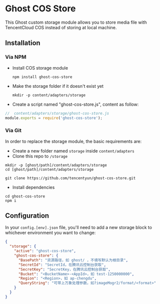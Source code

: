 # Ghost COS Store
This Ghost custom storage module allows you to store media file with TencentCloud COS instead of storing at local machine.

## Installation

### Via NPM

- Install COS storage module

  ```
  npm install ghost-cos-store
  ```
  
- Make the storage folder if it doesn't exist yet

  ```
  mkdir -p content/adapters/storage
  ```
  
 - Create a script named "ghost-cos-store.js", content as follow:
 
 ```javascript
//  content/adapters/storage/ghost-cos-store.js
module.exports = require('ghost-cos-store');
 ```

### Via Git
In order to replace the storage module, the basic requirements are:

- Create a new folder named `storage` inside `content/adapters`
- Clone this repo to `/storage`
```
mkdir -p [ghost/path]/content/adapters/storage
cd [ghost/path]/content/adapters/storage

git clone https://github.com/tencentyun/ghost-cos-store.git
```
- Install dependencies
```
cd ghost-cos-store
npm i
```

## Configuration

In your `config.[env].json` file, you'll need to add a new storage block to whichever environment you want to change:

```json
{
  "storage": {
    "active": "ghost-cos-store",
    "ghost-cos-store": {      
      "BasePath": "资源路径，如 ghost/ ，不填写默认为根目录",      
      "SecretId": "SecretId，在腾讯云控制台获取",
      "SecretKey": "SecretKey，在腾讯云控制台获取",
      "Bucket": "<BucketName>-<AppId>，如 test-1250000000",
      "Region": "<Region>，如 ap-chengdu",
      "QueryString": "可带上万象处理参数，如?imageMogr2/format/<format>"
    }
  }
}
```
